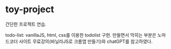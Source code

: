 # toy-project
간단한 프로젝트 연습.

todo-list: vanillaJS, html, css를 이용한 todolist 구현. 만들면서 막히는 부분은 노마드코더 사이트 무료강의(바닐라JS로 크롬앱 만들기)와 chatGPT를 참고하였다.
